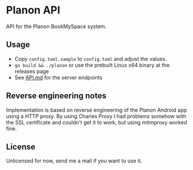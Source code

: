 # Planon API

API for the Planon BookMySpace system.

## Usage

* Copy `config.toml.sample` to `config.toml` and adjust the values.
* `go build && ./planon` or use the prebuilt Linux x64 binary at the releases page
* See [API.md](https://github.com/mhvis/planon/blob/master/API.md) for the server endpoints

## Reverse engineering notes

Implementation is based on reverse engineering of the Planon Android app using
a HTTP proxy. By using Charles Proxy I had problems somehow with the SSL
certificate and couldn't get it to work, but using mitmproxy worked fine.

## License

Unlicensed for now, send me a mail if you want to use it.
